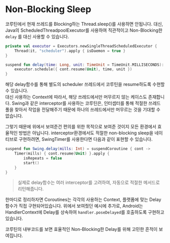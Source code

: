 # Non-Blocking Sleep

코루틴에서 현재 쓰레드를 Blocking하는 Thread.sleep()를 사용하면 안됩니다. 대신, Java의 ScheduledThreadpoolExecutor를 사용하여 직관적이고 Non-Blocking한 `delay` 를 대신 사용할 수 있습니다.
```kotlin
private val executor = Executors.newSingleThreadScheduledExecutor {
	Thread(it, "scheduler").apply { isDaemon = true }
}

suspend fun delay(time: Long, unit: TimeUnit = TimeUnit.MILLISECONDS): Unit = suspendCoroutine { cont --> 
	executor.schedule({ cont.resume(Unit), time, unit })
}
```

해당 delay함수를 통해 별도의 scheduler 쓰레드에서 코루틴을 resume하도록 수현할 수 있습니다.  
대신 사용하는 Context에 따라서, 해당 쓰레드에서만 머무르지 않는 케이스도 존재합니다. Swing과 같은 interceptor를 사용하는 코루틴은, 인터셉터를 통해 적절한 쓰레드 풀을 찾아서 작업을 전달해주기 때문에 하나의 쓰레드에서만 머무르는 것을 기대할 수 없습니다.

그렇기 때문에 위에서 보여준건 편의를 위한 목적으로 보여준 것이지 모든 환경에서 효율적인 방법은 아닙니다. interceptor환경에서도 적절한 non-blocking sleep을 네이티브로 구현하려면, SwingTimer를 사용한다면 다음과 같이 표현할 수 있습니다.

```kotlin
suspend fun Swing.delay(mills: Int) = suspendCoroutine { cont ->
	Timer(mills) { cont.resume(Unit) }.apply {
		isRepeats = false
		start()
	}
}
```
> 실제로 delay함수는 여러 interceptor를 고려하여, 자동으로 적절한 메서드로 리턴해줍니다.

한마디로 정리하자면 Coroutines는 각각의 사용하는 Context, 플랫폼에 맞는 Delay함수가 직접 구현되어있습니다. 위에서 보여줬던 예시에 추가로, Android는 HandlerContext에 Delay를 상속하여 `handler.poseDelayed`를 호출하도록 구현하고 있습니다.

코루틴의 내부코드를 보면 효율적인 Non-Blocking한 Delay를 위해 고민한 흔적이 보여집니다.
